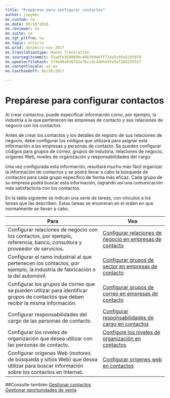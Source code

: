 ```yaml
---
title: "Prepárese para configurar contactos"
author: jswymer
ms.custom: na
ms.date: 09/16/2016
ms.reviewer: na
ms.suite: na
ms.tgt_pltfrm: na
ms.topic: article
ms.prod: dynamics-nav-2017
ms.translationtype: Human Translation
ms.sourcegitcommit: 51adfb3588099c496f0946ff71da5c6fe518f070
ms.openlocfilehash: 274ad0a938f63e76ccdc4d05e9fe5ef28525552f
ms.contentlocale: es-mx
ms.lasthandoff: 06/26/2017

---
```

# <a name="prepare-for-setting-up-contacts"></a>Prepárese para configurar contactos
Al crear contactos, puede especificar información como, por ejemplo, la industria a la que pertenecen las empresas de contacto y sus relaciones de negocio con los contactos.

Antes de crear los contactos y los detalles de registro de sus relaciones de negocio, debe configurar los códigos que utilizará para asignar esta información a las empresas y personas de contacto. Se pueden configurar códigos para grupos de correo, grupos de industria, relaciones de negocio, orígenes Web, niveles de organización y responsabilidades del cargo.

Una vez configurada esta información, resultará mucho más fácil organizar la información de contactos y se podrá llevar a cabo la búsqueda de contactos para cada grupo específico de forma más eficaz. Cada grupo de su empresa podrá buscar esta información, logrando así una comunicación más satisfactoria con los contactos.

En la tabla siguiente se indican una serie de tareas, con vínculos a los temas que las describen. Estas tareas se enumeran en el orden en que normalmente se llevan a cabo.

|Para |Vea |
|---|----|
|Configurar relaciones de negocio con los contactos, por ejemplo, referencia, banco, consultora y proveedor de servicios.|[Configurar relaciones de negocio en empresas de contacto](marketing-business-relations.md)|
|Configurar el ramo industrial al que pertenecen los contactos, por ejemplo, la industria de fabricación o la del automóvil.|[Configurar grupos de sector en empresas de contacto](marketing-industry-groups.md)|
|Configurar los grupos de correo que se pueden utilizar para identificar grupos de contactos que deben recibir la misma información.|[Configurar grupos de correo en empresas de contacto](marketing-mailing-groups.md)|
|Configurar responsabilidades del cargo de las personas de contacto.|[Configurar responsabilidades de cargo en contactos](marketing-job-responsibilities.md)|
|Configurar los niveles de organización que desea utilizar con las personas de contacto.|[Configure los niveles de organización en contactos](marketing-organizational-levels.md)|
|Configurar orígenes Web (motores de búsqueda y sitios Web) que desea utilizar para buscar información sobre los contactos en Internet.|[Configurar orígenes web en contactos](marketing-web-sources.md)|

##<a name="see-also"></a>Consulte también
[Gestionar contactos](marketing-contacts.md)  
[Gestionar oportunidades de venta](marketing-manage-sales-opportunities.md)

